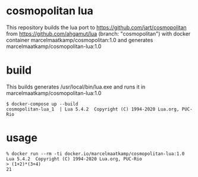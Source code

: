 # cosmopolitan lua
This repository builds the lua port to https://github.com/jart/cosmopolitan from https://github.com/ahgamut/lua (branch: "cosmopolitan") with docker container marcelmaatkamp/cosmopolitan:1.0 and generates marcelmaatkamp/cosmopolitan-lua:1.0

# build
This builds generates /usr/local/bin/lua.exe and runs it in marcelmaatkamp/cosmopolitan-lua:1.0
```
$ docker-compose up --build
cosmopolitan-lua_1  | Lua 5.4.2  Copyright (C) 1994-2020 Lua.org, PUC-Rio
```

# usage
```
% docker run --rm -ti docker.io/marcelmaatkamp/cosmopolitan-lua:1.0
Lua 5.4.2  Copyright (C) 1994-2020 Lua.org, PUC-Rio
> (1+2)*(3+4)
21
```
